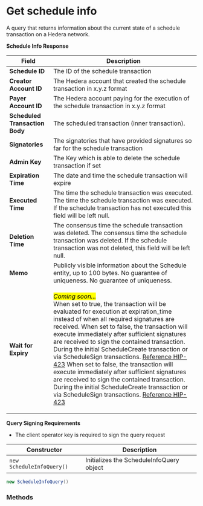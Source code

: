 # Get schedule info

A query that returns information about the current state of a schedule transaction on a Hedera network.

**Schedule Info Response**

| Field                          | Description                                                                                                                                                                                  |
| ------------------------------ | -------------------------------------------------------------------------------------------------------------------------------------------------------------------------------------------- |
| **Schedule ID**                | The ID of the schedule transaction                                                                                                                                                           |
| **Creator Account ID**         | The Hedera account that created the schedule transaction in x.y.z format                                                                                                                     |
| **Payer Account ID**           | The Hedera account paying for the execution of the schedule transaction in x.y.z format                                                                                                      |
| **Scheduled Transaction Body** | The scheduled transaction (inner transaction).                                                                                                                                               |
| **Signatories**                | The signatories that have provided signatures so far for the schedule transaction                                                                                                            |
| **Admin Key**                  | The Key which is able to delete the schedule transaction if set                                                                                                                              |
| **Expiration Time**            | The date and time the schedule transaction will expire                                                                                                                                       |
| **Executed Time**              | The time the schedule transaction was executed. The time the schedule transaction was executed. If the schedule transaction has not executed this field will be left null.                   |
| **Deletion Time**              | The consensus time the schedule transaction was deleted. The consensus time the schedule transaction was deleted. If the schedule transaction was not deleted, this field will be left null. |
| **Memo**                       | Publicly visible information about the Schedule entity, up to 100 bytes. No guarantee of uniqueness. No guarantee of uniqueness.                                                             |
| **Wait for Expiry**            | <p><em><mark style="background-color:yellow;">Coming soon...</mark></em><br>When set to true, the transaction will be evaluated for execution at expiration_time instead of when all required signatures are received. When set to false, the transaction will execute immediately after sufficient signatures are received to sign the contained transaction. During the initial ScheduleCreate transaction or via ScheduleSign transactions. <a href="https://hips.hedera.com/hip/hip-423">Reference HIP-423</a> When set to false, the transaction will execute immediately after sufficient signatures are received to sign the contained transaction. During the initial ScheduleCreate transaction or via ScheduleSign transactions. <a href="https://hips.hedera.com/hip/hip-423">Reference HIP-423</a></p>                                                                                                                                                                    |

**Query Signing Requirements**

* The client operator key is required to sign the query request

| Constructor               | Description                              |
| ------------------------- | ---------------------------------------- |
| `new ScheduleInfoQuery()` | Initializes the ScheduleInfoQuery object |

```java
new ScheduleInfoQuery()
```

### Methods
